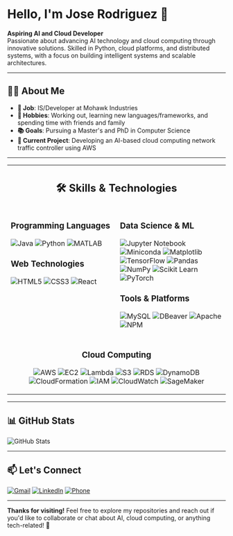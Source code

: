 # Hello, I'm Jose Rodriguez 👋

**Aspiring AI and Cloud Developer**  
Passionate about advancing AI technology and cloud computing through innovative solutions. Skilled in Python, cloud platforms, and distributed systems, with a focus on building intelligent systems and scalable architectures.

---

## 👨‍💻 About Me

- **💼 Job**: IS/Developer at Mohawk Industries
- **🎯 Hobbies**: Working out, learning new languages/frameworks, and spending time with friends and family
- **📚 Goals**: Pursuing a Master's and PhD in Computer Science
- **🔨 Current Project**: Developing an AI-based cloud computing network traffic controller using AWS

---

<table align="center">
<tr>
<td colspan="2" align="center">

## 🛠️ Skills & Technologies

</td>
</tr>
<tr>
<td width="50%" valign="top">

### **Programming Languages**
![Java](https://img.shields.io/badge/Java-FF4C00?style=plastic&logo=openjdk&logoColor=white)
![Python](https://img.shields.io/badge/Python-3474A7?style=plastic&logo=python&logoColor=white)
![MATLAB](https://img.shields.io/badge/MATLAB-0076A8?style=plastic&logo=mathworks&logoColor=white)

### **Web Technologies**
![HTML5](https://img.shields.io/badge/HTML5-FF5722?style=plastic&logo=html5&logoColor=white)
![CSS3](https://img.shields.io/badge/CSS3-2965F1?style=plastic&logo=css3&logoColor=white)
![React](https://img.shields.io/badge/React-00D8FF?style=plastic&logo=react&logoColor=black)

</td>
<td width="50%" valign="top">

### **Data Science & ML**
![Jupyter Notebook](https://img.shields.io/badge/Jupyter-F37626?style=plastic&logo=jupyter&logoColor=white)
![Miniconda](https://img.shields.io/badge/Miniconda-44A833?style=plastic&logo=anaconda&logoColor=white)
![Matplotlib](https://img.shields.io/badge/Matplotlib-1F77B4?style=plastic&logo=python&logoColor=white)
![TensorFlow](https://img.shields.io/badge/TensorFlow-FF6F00?style=plastic&logo=tensorflow&logoColor=white)
![Pandas](https://img.shields.io/badge/Pandas-150458?style=plastic&logo=pandas&logoColor=white)
![NumPy](https://img.shields.io/badge/NumPy-013243?style=plastic&logo=numpy&logoColor=white)
![Scikit Learn](https://img.shields.io/badge/Scikit_Learn-F7931E?style=plastic&logo=scikitlearn&logoColor=white)
![PyTorch](https://img.shields.io/badge/PyTorch-EE4C2C?style=flat&logo=pytorch&logoColor=white)

### **Tools & Platforms**
![MySQL](https://img.shields.io/badge/MySQL-FF6600?style=plastic&logo=mysql&logoColor=white)
![DBeaver](https://img.shields.io/badge/DBeaver-382923?style=plastic&logo=dbeaver&logoColor=white)
![Apache](https://img.shields.io/badge/Apache-E3271B?style=plastic&logo=apache&logoColor=white)
![NPM](https://img.shields.io/badge/NPM-CB3837?style=plastic&logo=npm&logoColor=white)

</td>
</tr>
<tr>
<td colspan="2" align="center" valign="top">

### **Cloud Computing**
![AWS](https://img.shields.io/badge/AWS-232F3E?style=plastic&logo=amazon-web-services&logoColor=white)
![EC2](https://img.shields.io/badge/EC2-F37C20?style=plastic&logo=amazonec2&logoColor=white)
![Lambda](https://img.shields.io/badge/Lambda-FF9900?style=plastic&logo=awslambda&logoColor=white)
![S3](https://img.shields.io/badge/S3-2CBE4E?style=plastic&logo=amazons3&logoColor=white)
![RDS](https://img.shields.io/badge/RDS-4053D6?style=plastic&logo=amazonrds&logoColor=white)
![DynamoDB](https://img.shields.io/badge/DynamoDB-4053D6?style=plastic&logo=amazondynamodb&logoColor=white)
![CloudFormation](https://img.shields.io/badge/CloudFormation-FF4F8B?style=plastic&logo=awscloudformation&logoColor=white)
![IAM](https://img.shields.io/badge/IAM-E63946?style=plastic&logo=amazoniam&logoColor=white)
![CloudWatch](https://img.shields.io/badge/CloudWatch-E83F6F?style=plastic&logo=amazoncloudwatch&logoColor=white)
![SageMaker](https://img.shields.io/badge/SageMaker-00B9BF?style=plastic&logo=amazonsagemaker&logoColor=white)

</td>
</tr>
</table>

---

## 📊 GitHub Stats

![GitHub Stats](https://github-readme-stats.vercel.app/api?username=genjose12345&show_icons=true&theme=blue-green&rank_icon=github&include_all_commits=true)

---

## 📫 Let's Connect

[![Gmail](https://img.shields.io/badge/Gmail-genjose1231@gmail.com-EA4335?style=flat&logo=gmail&logoColor=white)](mailto:genjose1231@gmail.com)
[![LinkedIn](https://img.shields.io/badge/LinkedIn-0077B5?style=flat&logo=linkedin&logoColor=white)](https://www.linkedin.com/in/jose-rodriguez-9a982b224)
[![Phone](https://img.shields.io/badge/Phone-706--618--1178-25D366?style=flat&logo=whatsapp&logoColor=white)](tel:706-618-1178)

---

**Thanks for visiting!** Feel free to explore my repositories and reach out if you'd like to collaborate or chat about AI, cloud computing, or anything tech-related! 🚀
